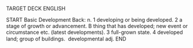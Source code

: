 TARGET DECK
ENGLISH

START
Basic
Development
Back: n. 1 developing or being developed. 2 a stage of growth or advancement. B thing that has developed; new event or circumstance etc. (latest developments). 3 full-grown state. 4 developed land; group of buildings.  developmental adj.
END
